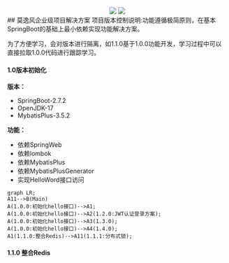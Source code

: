 <div align="center">
    <a href="https://moyifeng.blog.csdn.net/"> <img src="https://badgen.net/badge/MYF/莫逸风BLOG/4ab8a1?icon=rss"></a>
    <a href="https://github.com/1046895947"> <img src="https://badgen.net/badge/MYF/莫逸风GitHub/4ab8a1?icon=github"></a>
</div>
## 莫逸风企业级项目解决方案
项目版本控制说明:功能遵循极简原则，在基本SpringBoot的基础上最小依赖实现功能解决方案。

为了方便学习，会对版本进行隔离，如1.1.0基于1.0.0功能开发，学习过程中可以直接拉取1.0.0代码进行跟踪学习。
#### 1.0版本初始化

**版本：**
- SpringBoot-2.7.2
- OpenJDK-17
- MybatisPlus-3.5.2

**功能：**

- 依赖SpringWeb
- 依赖lombok
- 依赖MybatisPlus
- 依赖MybatisPlusGenerator
- 实现HelloWord接口访问

```mermaid
graph LR;
A11-->B(Main)
A(1.0.0:初始化hello接口)-->A1;
A(1.0.0:初始化hello接口)-->A2(1.2.0:JWT认证登录方案);
A(1.0.0:初始化hello接口)-->A3(1.3.0);
A(1.0.0:初始化hello接口)-->A4(1.4.0);
A1(1.1.0:整合Redis)-->A11(1.1.1:分布式锁);
```
#### 1.1.0 整合Redis
